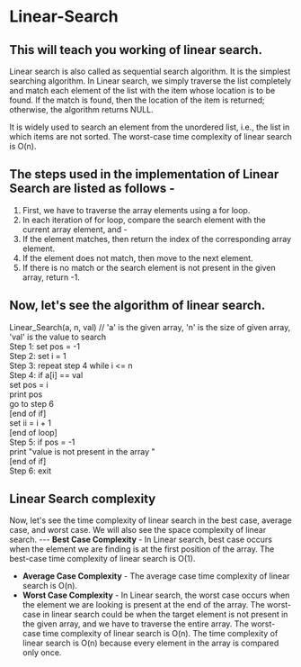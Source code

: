 # Linear-Search
## This will teach you working of linear search. 
Linear search is also called as sequential search algorithm. It is the simplest searching algorithm. In Linear search, we simply traverse the list completely and match each element of the list with the item whose location is to be found. If the match is found, then the location of the item is returned; otherwise, the algorithm returns NULL.

It is widely used to search an element from the unordered list, i.e., the list in which items are not sorted. The worst-case time complexity of linear search is O(n).

## The steps used in the implementation of Linear Search are listed as follows -
1. First, we have to traverse the array elements using a for loop.
2. In each iteration of for loop, compare the search element with the current array element, and -
3. If the element matches, then return the index of the corresponding array element.
4. If the element does not match, then move to the next element.
5. If there is no match or the search element is not present in the given array, return -1.

## Now, let's see the algorithm of linear search.
Linear_Search(a, n, val) // 'a' is the given array, 'n' is the size of given array, 'val' is the value to search  
Step 1: set pos = -1  
Step 2: set i = 1  
Step 3: repeat step 4 while i <= n  
Step 4: if a[i] == val  
set pos = i  
print pos  
go to step 6  
[end of if]  
set ii = i + 1  
[end of loop]  
Step 5: if pos = -1  
print "value is not present in the array "  
[end of if]  
Step 6: exit  

## Linear Search complexity
Now, let's see the time complexity of linear search in the best case, average case, and worst case. We will also see the space complexity of linear search.
--- **Best Case Complexity** - 
In Linear search, best case occurs when the element we are finding is at the first position of the array. The best-case time complexity of linear search is O(1).
- **Average Case Complexity** - 
The average case time complexity of linear search is O(n).
- **Worst Case Complexity** - 
In Linear search, the worst case occurs when the element we are looking is present at the end of the array. The worst-case in linear search could be when the target element is not present in the given array, and we have to traverse the entire array. The worst-case time complexity of linear search is O(n).
The time complexity of linear search is O(n) because every element in the array is compared only once.

